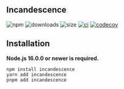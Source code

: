 ## Incandescence

![npm](https://img.shields.io/npm/v/incandescence)
![downloads](https://img.shields.io/npm/dt/incandescence)
![size](https://img.shields.io/github/repo-size/craftinators/incandescence)
[![ci](https://github.com/Craftinators/incandescence/actions/workflows/ci.yaml/badge.svg)](https://github.com/Craftinators/incandescence/actions/workflows/test.yml)
[![codecov](https://codecov.io/gh/Craftinators/incandescence/branch/main/graph/badge.svg?token=ONU2RB1HXL)](https://codecov.io/gh/Craftinators/incandescence)

## Installation

**Node.js 16.0.0 or newer is required.**

```shell
npm install incandescence
yarn add incandescence
pnpm add incandescence
```

